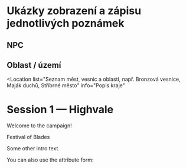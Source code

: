 # Ukázky zobrazení a zápisu jednotlivých poznámek
## NPC
<div class="NPC"
data-name="Františike"
data-race="člověk"
data-profession="Obchodník"
data-age="28"
data-location="Bronzová vesnice (může být odkaz)"
data-info="Zajímamvé informace of Františkovy"
data-description="Popis Františka, jak vypadá, co má za charakteristcké vlastnosti, např. jizva pod okem"
data-tasks="Seznam úkolů"
data-img="frantisek.jpg"
></div>

## Oblast / území
<Location
list="Seznam měst, vesnic a oblastí, např. Bronzová vesnice, Maják duchů, Stříbrné město"
info="Popis kraje"
></Location>
# Session 1 — Highvale

Welcome to the campaign!

<event>Festival of Blades</event>

Some other intro text.

You can also use the attribute form:

<event name="Midnight Masquerade"></event>
